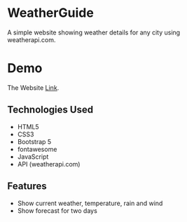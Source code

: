 # WeatherGuide

A simple website showing weather details for any city using weatherapi.com.

# Demo
The Website [Link](https://pages.github.com/).

## Technologies Used

* HTML5
* CSS3
* Bootstrap 5
* fontawesome
* JavaScript
* API (weatherapi.com)

## Features

* Show current weather, temperature, rain and wind
* Show forecast for two days


